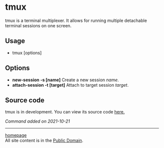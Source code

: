 # tmux
tmux is a terminal multiplexer. It allows for running multiple detachable terminal sessions on one screen.

## Usage
- tmux [options]

## Options
- **new-session -s [name]** Create a new session *name*.
- **attach-session -t [target]** Attach to target session *target*.

## Source code
tmux is in development. You can view its source code [here.](https://github.com/tmux/tmux)

*Command added on 2021-10-21*

---

[homepage](../index.html)\
All site content is in the [Public Domain](http://unlicense.org/).
